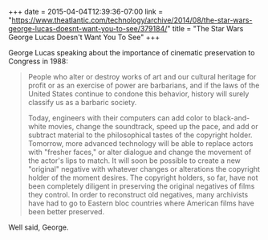 +++
date = 2015-04-04T12:39:36-07:00
link = "https://www.theatlantic.com/technology/archive/2014/08/the-star-wars-george-lucas-doesnt-want-you-to-see/379184/"
title = "The Star Wars George Lucas Doesn't Want You To See"
+++

George Lucas speaking about the importance of cinematic preservation to Congress in 1988:

>People who alter or destroy works of art and our cultural heritage for profit or as an exercise of power are barbarians, and if the laws of the United States continue to condone this behavior, history will surely classify us as a barbaric society.
>
>Today, engineers with their computers can add color to black-and-white movies, change the soundtrack, speed up the pace, and add or subtract material to the philosophical tastes of the copyright holder. Tomorrow, more advanced technology will be able to replace actors with "fresher faces," or alter dialogue and change the movement of the actor's lips to match. It will soon be possible to create a new "original" negative with whatever changes or alterations the copyright holder of the moment desires. The copyright holders, so far, have not been completely diligent in preserving the original negatives of films they control. In order to reconstruct old negatives, many archivists have had to go to Eastern bloc countries where American films have been better preserved.

Well said, George.
